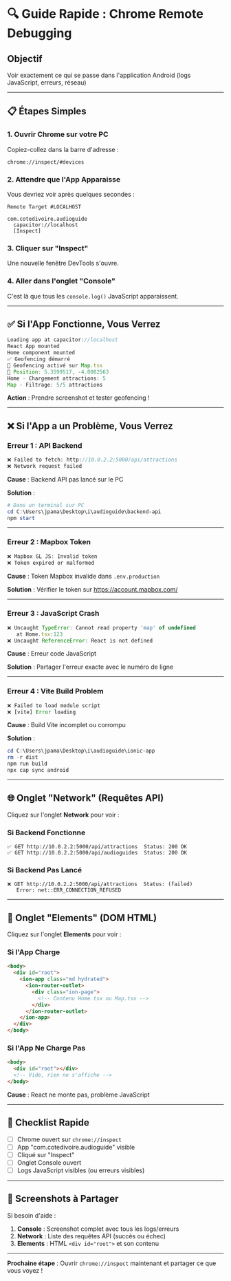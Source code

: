 # 🔍 Guide Rapide : Chrome Remote Debugging

## Objectif
Voir exactement ce qui se passe dans l'application Android (logs JavaScript, erreurs, réseau)

---

## 📋 Étapes Simples

### 1. Ouvrir Chrome sur votre PC

Copiez-collez dans la barre d'adresse :
```
chrome://inspect/#devices
```

### 2. Attendre que l'App Apparaisse

Vous devriez voir après quelques secondes :

```
Remote Target #LOCALHOST

com.cotedivoire.audioguide
  capacitor://localhost
  [Inspect]
```

### 3. Cliquer sur "Inspect"

Une nouvelle fenêtre DevTools s'ouvre.

### 4. Aller dans l'onglet "Console"

C'est là que tous les `console.log()` JavaScript apparaissent.

---

## ✅ Si l'App Fonctionne, Vous Verrez

```javascript
Loading app at capacitor://localhost
React App mounted
Home component mounted
✅ Geofencing démarré
🎯 Geofencing activé sur Map.tsx
📍 Position: 5.3599517, -4.0082563
Home - Chargement attractions: 5
Map - Filtrage: 5/5 attractions
```

**Action** : Prendre screenshot et tester geofencing !

---

## ❌ Si l'App a un Problème, Vous Verrez

### Erreur 1 : API Backend

```javascript
❌ Failed to fetch: http://10.0.2.2:5000/api/attractions
❌ Network request failed
```

**Cause** : Backend API pas lancé sur le PC

**Solution** :
```powershell
# Dans un terminal sur PC
cd C:\Users\jpama\Desktop\i\audioguide\backend-api
npm start
```

---

### Erreur 2 : Mapbox Token

```javascript
❌ Mapbox GL JS: Invalid token
❌ Token expired or malformed
```

**Cause** : Token Mapbox invalide dans `.env.production`

**Solution** : Vérifier le token sur https://account.mapbox.com/

---

### Erreur 3 : JavaScript Crash

```javascript
❌ Uncaught TypeError: Cannot read property 'map' of undefined
   at Home.tsx:123
❌ Uncaught ReferenceError: React is not defined
```

**Cause** : Erreur code JavaScript

**Solution** : Partager l'erreur exacte avec le numéro de ligne

---

### Erreur 4 : Vite Build Problem

```javascript
❌ Failed to load module script
❌ [vite] Error loading
```

**Cause** : Build Vite incomplet ou corrompu

**Solution** :
```powershell
cd C:\Users\jpama\Desktop\i\audioguide\ionic-app
rm -r dist
npm run build
npx cap sync android
```

---

## 🌐 Onglet "Network" (Requêtes API)

Cliquez sur l'onglet **Network** pour voir :

### Si Backend Fonctionne

```
✅ GET http://10.0.2.2:5000/api/attractions  Status: 200 OK
✅ GET http://10.0.2.2:5000/api/audioguides  Status: 200 OK
```

### Si Backend Pas Lancé

```
❌ GET http://10.0.2.2:5000/api/attractions  Status: (failed)
   Error: net::ERR_CONNECTION_REFUSED
```

---

## 📱 Onglet "Elements" (DOM HTML)

Cliquez sur l'onglet **Elements** pour voir :

### Si l'App Charge

```html
<body>
  <div id="root">
    <ion-app class="md hydrated">
      <ion-router-outlet>
        <div class="ion-page">
          <!-- Contenu Home.tsx ou Map.tsx -->
        </div>
      </ion-router-outlet>
    </ion-app>
  </div>
</body>
```

### Si l'App Ne Charge Pas

```html
<body>
  <div id="root"></div>
  <!-- Vide, rien ne s'affiche -->
</body>
```

**Cause** : React ne monte pas, problème JavaScript

---

## 🎯 Checklist Rapide

- [ ] Chrome ouvert sur `chrome://inspect`
- [ ] App "com.cotedivoire.audioguide" visible
- [ ] Cliqué sur "Inspect"
- [ ] Onglet Console ouvert
- [ ] Logs JavaScript visibles (ou erreurs visibles)

---

## 📸 Screenshots à Partager

Si besoin d'aide :

1. **Console** : Screenshot complet avec tous les logs/erreurs
2. **Network** : Liste des requêtes API (succès ou échec)
3. **Elements** : HTML `<div id="root">` et son contenu

---

**Prochaine étape** : Ouvrir `chrome://inspect` maintenant et partager ce que vous voyez !
